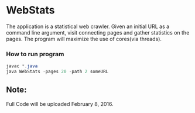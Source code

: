 # WebStats

The application is a statistical web crawler. Given an initial URL as a command line argument, visit connecting pages and gather statistics on the pages. The program will maximize the use of cores(via threads).

### How to run program

```java
javac *.java
java WebStats -pages 20 -path 2 someURL
```

## Note:
Full Code will be uploaded February 8, 2016.